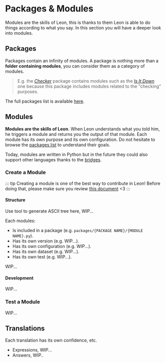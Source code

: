 # Packages & Modules

Modules are the skills of Leon, this is thanks to them Leon is able to do things according to what you say. In this section you will have a deeper look into modules.

## Packages

Packages contain an infinity of modules. A package is nothing more than a **folder containing modules**, you can consider them as a category of modules.

> E.g. the *[Checker](https://github.com/leon-ai/leon/tree/develop/packages/checker)* package contains modules such as the *[Is It Down](https://github.com/leon-ai/leon/blob/develop/packages/checker/isitdown.py)* one because this package includes modules related to the "checking" purposes.

The full packages list is available [here](https://github.com/leon-ai/leon/tree/develop/packages).

## Modules

**Modules are the skills of Leon**. When Leon understands what you told him, he triggers a module and returns you the output of that module.
Each module has its own purpose and its own configuration. Do not hesitate to browse the [packages list](https://github.com/leon-ai/leon/tree/develop/packages) to understand their goals.

Today, modules are written in Python but in the future they could also support other languages thanks to the [bridges](/bridges.md).

### Create a Module

::: tip
Creating a module is one of the best way to contribute in Leon! Before doing that, please make sure you review [this document](https://github.com/leon-ai/leon/blob/develop/.github/CONTRIBUTING.md) <3
:::

#### Structure

Use tool to generate ASCII tree here, WIP...

Each modules:
- Is included in a package (e.g. `packages/{PACKAGE NAME}/{MODULE NAME}.py`).
- Has its own version (e.g. WIP...).
- Has its own configuration (e.g. WIP...).
- Has its own dataset (e.g. WIP...).
- Has its own test (e.g. WIP...).

WIP...

#### Development

WIP...

### Test a Module

WIP...

## Translations

Each translation has its own confidence, etc.

- Expressions, WIP...
- Answers, WIP..
